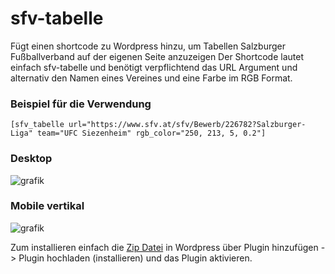 # sfv-tabelle

Fügt einen shortcode zu Wordpress hinzu, um Tabellen Salzburger Fußballverband auf der eigenen Seite anzuzeigen
Der Shortcode lautet einfach sfv-tabelle und benötigt verpflichtend das URL Argument und alternativ den Namen eines Vereines und eine Farbe im RGB Format.

### Beispiel für die Verwendung
`[sfv_tabelle url="https://www.sfv.at/sfv/Bewerb/226782?Salzburger-Liga" team="UFC Siezenheim" rgb_color="250, 213, 5, 0.2"]`

### Desktop
![grafik](https://github.com/user-attachments/assets/5e21ced7-cf67-4f11-bfaa-c9f159274da2)

### Mobile vertikal
![grafik](https://github.com/user-attachments/assets/0636cb37-0d54-4238-92fe-10a9902fae99)


Zum installieren einfach die [Zip Datei](https://github.com/Patrik-SE/sfv-tabelle/releases/download/v0.0.1/sfv-tabelle.zip) in Wordpress über Plugin hinzufügen -> Plugin hochladen (installieren) und das Plugin aktivieren.
